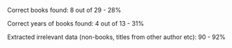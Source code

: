 Correct books found: 8 out of 29 - 28%

Correct years of books found: 4 out of 13 - 31%

Extracted irrelevant data (non-books, titles from other author etc): 90 - 92%
